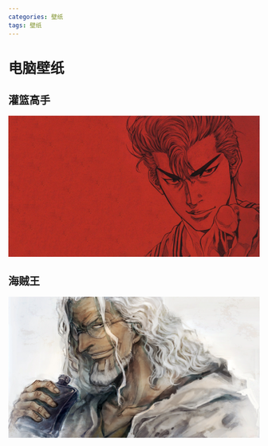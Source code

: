 ```yaml
---
categories: 壁纸
tags: 壁纸
---
```




# 电脑壁纸

## 灌篮高手

[![灌篮高手](https://github.com/HYBG-1126/Picture_Manager/blob/master/img/%E5%A3%81%E7%BA%B8/%E7%81%8C%E7%AF%AE%E9%AB%98%E6%89%8B/%E7%81%8C%E7%AF%AE%E9%AB%98%E6%89%8B22.jpg?raw=true "灌篮高手")](https://github.com/HYBG-1126/Picture_Manager/tree/master/img/%E5%A3%81%E7%BA%B8/%E7%81%8C%E7%AF%AE%E9%AB%98%E6%89%8B)
 

 
## 海贼王

[![海贼王](https://github.com/HYBG-1126/Picture_Manager/blob/master/img/%E5%A3%81%E7%BA%B8/%E6%B5%B7%E8%B4%BC%E7%8E%8B/%E9%9B%B7%E5%88%A9.jpg?raw=true "雷利")](https://github.com/HYBG-1126/Picture_Manager/tree/master/img/%E5%A3%81%E7%BA%B8/%E6%B5%B7%E8%B4%BC%E7%8E%8B)